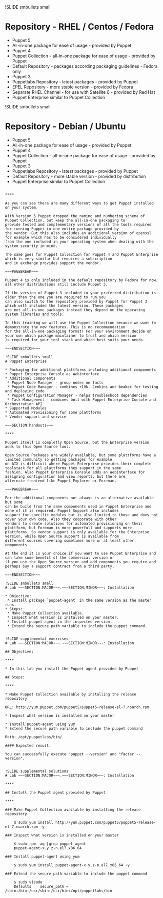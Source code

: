 !SLIDE smbullets small
# Repository - RHEL / Centos / Fedora

* Puppet 5
 * All-in-one package for ease of usage - provided by Puppet
* Puppet 4
 * Puppet Collection - all-in-one package for ease of usage - provided by Puppet
 * Default Repository - packages according packaging guidelines - Fedora only
* Puppet 3
 * Puppetlabs Repository - latest packages - provided by Puppet
 * EPEL Repository - more stable version - provided by Fedora
 * Separate RHEL Channel - for use with Satellite 6 - provided by Red Hat
* Puppet Enterprise similar to Puppet Collection


!SLIDE smbullets small
# Repository - Debian / Ubuntu

* Puppet 5
 * All-in-one package for ease of usage - provided by Puppet
* Puppet 4
 * Puppet Collection - all-in-one package for ease of usage - provided by Puppet
* Puppet 3
 * Puppetlabs Repository - latest packages - provided by Puppet
 * Default Repository - more stable version - provided by distribution
* Puppet Enterprise similar to Puppet Collection

~~~SECTION:handouts~~~

****

As you can see there are many different ways to get Puppet installed on your system.

With Version 5 Puppet dropped the naming and numbering schema of Puppet Collection, but keep the all-in-one packaging to
provide tested and complementary versions of all the tools required for running Puppet in one entire package provided by
the vendor. But this also includes an additional version of openssl for example which has to be considered individually
from the one included in your operating system when dealing with the system security in mind.

The same goes for Puppet Collection for Puppet 4 and Puppet Enterprise which is very similar but requires a subscription
and in exchange provides support the vendor.

~~~PAGEBREAK~~~

Puppet 4 is only included in the default repository by Fedora for now, all other distributions still include Puppet 3.

If the version of Puppet 3 included in your preferred distribution is older than the one you are required to run you
can also switch to the repository provided by Puppet for Puppet 3 which will included the latest version. These packages
are not all-in-one packages instead they depend on the operating system libraries and tools.

In this training we will use the Puppet Collection because we want to demonstrate the new features. This is no recommendation
for the all-in-one packaging format! For your environment decide on your own which package maintainer to trust and which version
is required for your tool stack and which best suits your needs.

~~~ENDSECTION~~~

!SLIDE smbullets small
# Puppet Enterprise

* Packaging for additional plattforms including additional components
* Puppet Enterprise Console as Webinterface
* Additional Components
 * Puppet Node Manager - group nodes on facts
 * Puppet Code Manager - combines r10k, Jenkins and beaker for testing and deploying code
 * Puppet Configuration Manager - helps troubleshoot dependencies
 * Task Management - combines bolt with Puppet Enterprise Console and Orchestration API
* Supported Modules
* Automated Provisioning for some plattforms
* Vendor support and service

~~~SECTION:handouts~~~

****

Puppet itself is completly Open Source, but the Enterprise version adds to this Open Source tool.

Open Source Packages are widely available, but some plattforms have a limited community so getting packages for example
on AIX is difficult where Puppet Enterprise provides their complete toolstack for all plattforms they support in the same
fashion. Also Puppet Enterprise Console adds an Webinterface for assigning configuration and view reports, but there are
alternate frontend like Puppet Explorer or Foreman. 

~~~PAGEBREAK~~~

For the additional components not always is an alternative available but some
can be build from the same components used in Puppet Enterprise and none of it is required. Puppet Support also includes
support for specific modules but is also limited to those and does not cover your own code. Also they cooporate with other
vendors to create solutions for automated provisioning on their plattform, but Foreman is more powerfull and supports more
plattforms. So vendor support is only available for the Enterprise version, while Open Source support is available from
different sources covering sometimes more or at least other components.

At the end it is your choice if you want to use Puppet Enterprise and can take some benefit of the commercial version or
if you use the Open Source version and add components you require and perhaps buy a support contract from a third party.

~~~ENDSECTION~~~

!SLIDE smbullets small
# Lab ~~~SECTION:MAJOR~~~.~~~SECTION:MINOR~~~: Installation

* Objective:
 * Install package `puppet-agent` in the same version as the master runs.
* Steps:
 * Make Puppet Collection available.
 * Inspect what version is installed on your master.
 * Install puppet-agent in the inspected version.
 * Extend the secure path variable to include the puppet command.


!SLIDE supplemental exercises
# Lab ~~~SECTION:MAJOR~~~.~~~SECTION:MINOR~~~: Installation

## Objective:

****

* In this lab you install the Puppet agent provided by Puppet

## Steps:

****

* Make Puppet Collection available by installing the release repository

URL: http://yum.puppet.com/puppet5/puppet5-release-el-7.noarch.rpm

* Inspect what version is installed on your master

* Install puppet-agent using yum
* Extend the secure path variable to include the puppet command

Path: /opt/puppetlabs/bin/

#### Expected result:

You can successfully execute "puppet --version" and "facter --version".


!SLIDE supplemental solutions
# Lab ~~~SECTION:MAJOR~~~.~~~SECTION:MINOR~~~: Installation

****

## Install the Puppet agent provided by Puppet

****

### Make Puppet Collection available by installing the release repository

    $ sudo yum install http://yum.puppet.com/puppet5/puppet5-release-el-7.noarch.rpm -y

### Inspect what version is installed on your master

    $ sudo rpm -aq |grep puppet-agent
    puppet-agent-x.y.z-n.el7.x86_64

### Install puppet-agent using yum

    $ sudo yum install puppet-agent-x.y.z-n.el7.x86_64 -y

### Extend the secure path variable to include the puppet command

    $ sudo visudo
    Defaults    secure_path = /sbin:/bin:/usr/sbin:/usr/bin:/opt/puppetlabs/bin
